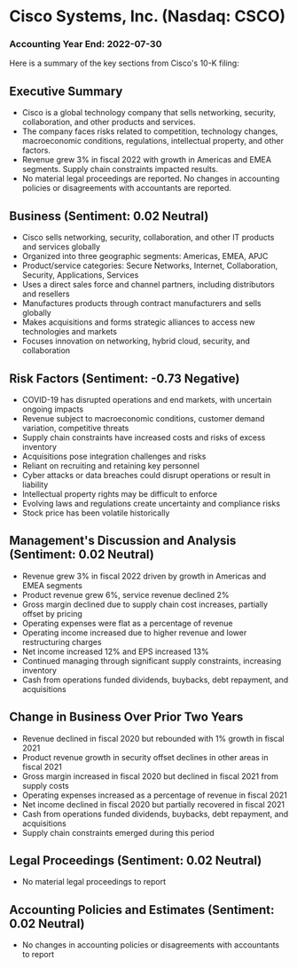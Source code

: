 # Cisco Systems, Inc. (Nasdaq: CSCO)

### Accounting Year End: 2022-07-30

Here is a summary of the key sections from Cisco's 10-K filing:

## Executive Summary

- Cisco is a global technology company that sells networking, security, collaboration, and other products and services.  
- The company faces risks related to competition, technology changes, macroeconomic conditions, regulations, intellectual property, and other factors.
- Revenue grew 3% in fiscal 2022 with growth in Americas and EMEA segments. Supply chain constraints impacted results.
- No material legal proceedings are reported. No changes in accounting policies or disagreements with accountants are reported.

## Business (Sentiment: 0.02 Neutral)

- Cisco sells networking, security, collaboration, and other IT products and services globally 
- Organized into three geographic segments: Americas, EMEA, APJC
- Product/service categories: Secure Networks, Internet, Collaboration, Security, Applications, Services
- Uses a direct sales force and channel partners, including distributors and resellers
- Manufactures products through contract manufacturers and sells globally
- Makes acquisitions and forms strategic alliances to access new technologies and markets
- Focuses innovation on networking, hybrid cloud, security, and collaboration

## Risk Factors (Sentiment: -0.73 Negative)  

- COVID-19 has disrupted operations and end markets, with uncertain ongoing impacts
- Revenue subject to macroeconomic conditions, customer demand variation, competitive threats 
- Supply chain constraints have increased costs and risks of excess inventory
- Acquisitions pose integration challenges and risks
- Reliant on recruiting and retaining key personnel
- Cyber attacks or data breaches could disrupt operations or result in liability
- Intellectual property rights may be difficult to enforce
- Evolving laws and regulations create uncertainty and compliance risks
- Stock price has been volatile historically

## Management's Discussion and Analysis (Sentiment: 0.02 Neutral)

- Revenue grew 3% in fiscal 2022 driven by growth in Americas and EMEA segments
- Product revenue grew 6%, service revenue declined 2%
- Gross margin declined due to supply chain cost increases, partially offset by pricing
- Operating expenses were flat as a percentage of revenue
- Operating income increased due to higher revenue and lower restructuring charges
- Net income increased 12% and EPS increased 13%
- Continued managing through significant supply constraints, increasing inventory
- Cash from operations funded dividends, buybacks, debt repayment, and acquisitions

## Change in Business Over Prior Two Years

- Revenue declined in fiscal 2020 but rebounded with 1% growth in fiscal 2021
- Product revenue growth in security offset declines in other areas in fiscal 2021
- Gross margin increased in fiscal 2020 but declined in fiscal 2021 from supply costs
- Operating expenses increased as a percentage of revenue in fiscal 2021
- Net income declined in fiscal 2020 but partially recovered in fiscal 2021
- Cash from operations funded dividends, buybacks, debt repayment, and acquisitions
- Supply chain constraints emerged during this period

## Legal Proceedings (Sentiment: 0.02 Neutral)

- No material legal proceedings to report

## Accounting Policies and Estimates (Sentiment: 0.02 Neutral)  

- No changes in accounting policies or disagreements with accountants to report